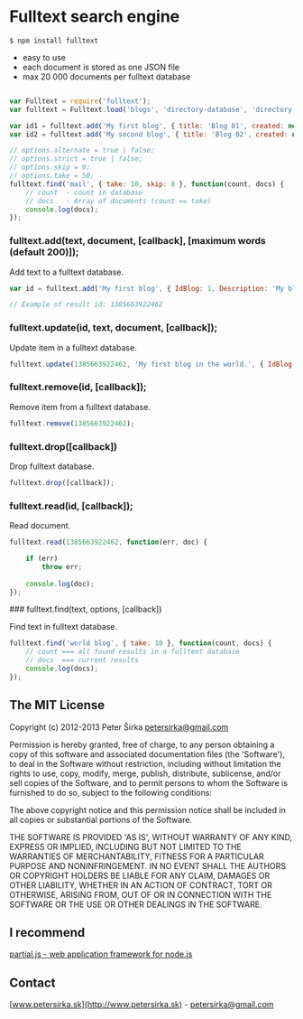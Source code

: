 # Fulltext search engine

```
$ npm install fulltext
```

- easy to use
- each document is stored as one JSON file
- max 20 000 documents per fulltext database

```js

var Fulltext = require('fulltext');
var fulltext = Fulltext.load('blogs', 'directory-database', 'directory-database/documents');

var id1 = fulltext.add('My first blog', { title: 'Blog 01', created: new Date() });
var id2 = fulltext.add('My second blog', { title: 'Blog 02', created: new Date() });

// options.alternate = true | false;
// options.strict = true | false;
// options.skip = 0;
// options.take = 50;
fulltext.find('mail', { take: 10, skip: 0 }, function(count, docs) {
	// count  - count in database
	// docs   - Array of documents (count == take)
	console.log(docs);
});

```

### fulltext.add(text, document, [callback], [maximum words (default 200)]);

Add text to a fulltext database.

```js
var id = fulltext.add('My first blog', { IdBlog: 1, Description: 'My blog' });

// Example of result id: 1385663922462
```

### fulltext.update(id, text, document, [callback]);

Update item in a fulltext database.

```js
fulltext.update(1385663922462, 'My first blog in the world.', { IdBlog: 1, Description: 'My blog' });
```

### fulltext.remove(id, [callback]);

Remove item from a fulltext database.

```js
fulltext.remove(1385663922462);
```

### fulltext.drop([callback])

Drop fulltext database.

```js
fulltext.drop([callback]);
```

### fulltext.read(id, [callback]);

Read document.

```js
fulltext.read(1385663922462, function(err, doc) {

	if (err)
		throw err;
	
	console.log(doc);
});
```

### fulltext.find(text, options, [callback])

Find text in fulltext database.

```js
fulltext.find('world blog', { take: 10 }, function(count, docs) {
	// count === all found results in a fulltext database
	// docs  === current results
	console.log(docs);
});
```

## The MIT License

Copyright (c) 2012-2013 Peter Širka <petersirka@gmail.com>

Permission is hereby granted, free of charge, to any person obtaining a copy of this software and associated documentation files (the 'Software'), to deal in the Software without restriction, including without limitation the rights to use, copy, modify, merge, publish, distribute, sublicense, and/or sell copies of the Software, and to permit persons to whom the Software is furnished to do so, subject to the following conditions:

The above copyright notice and this permission notice shall be included in all copies or substantial portions of the Software.

THE SOFTWARE IS PROVIDED 'AS IS', WITHOUT WARRANTY OF ANY KIND, EXPRESS OR IMPLIED, INCLUDING BUT NOT LIMITED TO THE WARRANTIES OF MERCHANTABILITY, FITNESS FOR A PARTICULAR PURPOSE AND NONINFRINGEMENT. IN NO EVENT SHALL THE AUTHORS OR COPYRIGHT HOLDERS BE LIABLE FOR ANY CLAIM, DAMAGES OR OTHER LIABILITY, WHETHER IN AN ACTION OF CONTRACT, TORT OR OTHERWISE, ARISING FROM, OUT OF OR IN CONNECTION WITH THE SOFTWARE OR THE USE OR OTHER DEALINGS IN THE SOFTWARE.

## I recommend

[partial.js - web application framework for node.js](https://github.com/petersirka/partial.js)

## Contact

[www.petersirka.sk](http://www.petersirka.sk) - <petersirka@gmail.com>